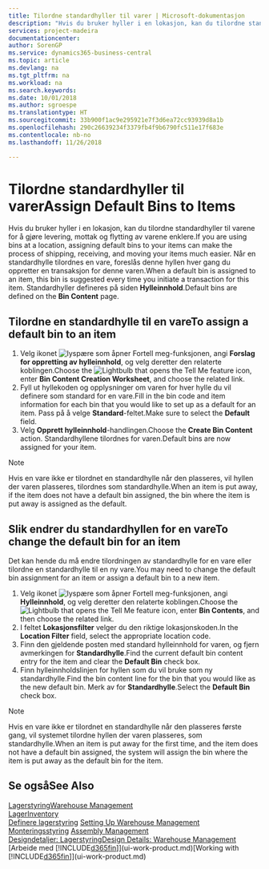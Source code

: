 ```yaml
---
title: Tilordne standardhyller til varer | Microsoft-dokumentasjon
description: "Hvis du bruker hyller i en lokasjon, kan du tilordne standardhyller til varene for å gjøre levering, mottak og flytting av varene enklere. Når en standardhylle tilordnes en vare, foreslås denne hyllen hver gang du oppretter en transaksjon for denne varen."
services: project-madeira
documentationcenter: 
author: SorenGP
ms.service: dynamics365-business-central
ms.topic: article
ms.devlang: na
ms.tgt_pltfrm: na
ms.workload: na
ms.search.keywords: 
ms.date: 10/01/2018
ms.author: sgroespe
ms.translationtype: HT
ms.sourcegitcommit: 33b900f1ac9e295921e7f3d6ea72cc93939d8a1b
ms.openlocfilehash: 290c26639234f3379fb4f9b6790fc511e17f683e
ms.contentlocale: nb-no
ms.lasthandoff: 11/26/2018

---
```

# <a name="assign-default-bins-to-items"></a><span data-ttu-id="09dea-104">Tilordne standardhyller til varer</span><span class="sxs-lookup"><span data-stu-id="09dea-104">Assign Default Bins to Items</span></span>
<span data-ttu-id="09dea-105">Hvis du bruker hyller i en lokasjon, kan du tilordne standardhyller til varene for å gjøre levering, mottak og flytting av varene enklere.</span><span class="sxs-lookup"><span data-stu-id="09dea-105">If you are using bins at a location, assigning default bins to your items can make the process of shipping, receiving, and moving your items much easier.</span></span> <span data-ttu-id="09dea-106">Når en standardhylle tilordnes en vare, foreslås denne hyllen hver gang du oppretter en transaksjon for denne varen.</span><span class="sxs-lookup"><span data-stu-id="09dea-106">When a default bin is assigned to an item, this bin is suggested every time you initiate a transaction for this item.</span></span> <span data-ttu-id="09dea-107">Standardhyller defineres på siden **Hylleinnhold**.</span><span class="sxs-lookup"><span data-stu-id="09dea-107">Default bins are defined on the **Bin Content** page.</span></span>  

## <a name="to-assign-a-default-bin-to-an-item"></a><span data-ttu-id="09dea-108">Tilordne en standardhylle til en vare</span><span class="sxs-lookup"><span data-stu-id="09dea-108">To assign a default bin to an item</span></span>
1.  <span data-ttu-id="09dea-109">Velg ikonet ![lyspære som åpner Fortell meg-funksjonen](media/ui-search/search_small.png "Fortell hva du vil gjøre"), angi **Forslag for oppretting av hylleinnhold**, og velg deretter den relaterte koblingen.</span><span class="sxs-lookup"><span data-stu-id="09dea-109">Choose the ![Lightbulb that opens the Tell Me feature](media/ui-search/search_small.png "Tell me what you want to do") icon, enter **Bin Content Creation Worksheet**, and choose the related link.</span></span>  
2.  <span data-ttu-id="09dea-110">Fyll ut hyllekoden og opplysninger om varen for hver hylle du vil definere som standard for en vare.</span><span class="sxs-lookup"><span data-stu-id="09dea-110">Fill in the bin code and item information for each bin that you would like to set up as a default for an item.</span></span> <span data-ttu-id="09dea-111">Pass på å velge **Standard**-feltet.</span><span class="sxs-lookup"><span data-stu-id="09dea-111">Make sure to select the **Default** field.</span></span>  
3.  <span data-ttu-id="09dea-112">Velg **Opprett hylleinnhold**-handlingen.</span><span class="sxs-lookup"><span data-stu-id="09dea-112">Choose the **Create Bin Content** action.</span></span> <span data-ttu-id="09dea-113">Standardhyllene tilordnes for varen.</span><span class="sxs-lookup"><span data-stu-id="09dea-113">Default bins are now assigned for your item.</span></span>  

> [!NOTE]  
>  <span data-ttu-id="09dea-114">Hvis en vare ikke er tilordnet en standardhylle når den plasseres, vil hyllen der varen plasseres, tilordnes som standardhylle.</span><span class="sxs-lookup"><span data-stu-id="09dea-114">When an item is put away, if the item does not have a default bin assigned, the bin where the item is put away is assigned as the default.</span></span>  

## <a name="to-change-the-default-bin-for-an-item"></a><span data-ttu-id="09dea-115">Slik endrer du standardhyllen for en vare</span><span class="sxs-lookup"><span data-stu-id="09dea-115">To change the default bin for an item</span></span>  
<span data-ttu-id="09dea-116">Det kan hende du må endre tilordningen av standardhylle for en vare eller tilordne en standardhylle til en ny vare.</span><span class="sxs-lookup"><span data-stu-id="09dea-116">You may need to change the default bin assignment for an item or assign a default bin to a new item.</span></span>    
1.  <span data-ttu-id="09dea-117">Velg ikonet ![lyspære som åpner Fortell meg-funksjonen](media/ui-search/search_small.png "Fortell hva du vil gjøre"), angi **Hylleinnhold**, og velg deretter den relaterte koblingen.</span><span class="sxs-lookup"><span data-stu-id="09dea-117">Choose the ![Lightbulb that opens the Tell Me feature](media/ui-search/search_small.png "Tell me what you want to do") icon, enter **Bin Contents**, and then choose the related link.</span></span>  
2.  <span data-ttu-id="09dea-118">I feltet **Lokasjonsfilter** velger du den riktige lokasjonskoden.</span><span class="sxs-lookup"><span data-stu-id="09dea-118">In the **Location Filter** field, select the appropriate location code.</span></span>  
3.  <span data-ttu-id="09dea-119">Finn den gjeldende posten med standard hylleinnhold for varen, og fjern avmerkingen for **Standardhylle**.</span><span class="sxs-lookup"><span data-stu-id="09dea-119">Find the current default bin content entry for the item and clear the **Default Bin** check box.</span></span>  
4.  <span data-ttu-id="09dea-120">Finn hylleinnholdslinjen for hyllen som du vil bruke som ny standardhylle.</span><span class="sxs-lookup"><span data-stu-id="09dea-120">Find the bin content line for the bin that you would like as the new default bin.</span></span> <span data-ttu-id="09dea-121">Merk av for **Standardhylle**.</span><span class="sxs-lookup"><span data-stu-id="09dea-121">Select the **Default Bin** check box.</span></span>  

> [!NOTE]  
>  <span data-ttu-id="09dea-122">Hvis en vare ikke er tilordnet en standardhylle når den plasseres første gang, vil systemet tilordne hyllen der varen plasseres, som standardhylle.</span><span class="sxs-lookup"><span data-stu-id="09dea-122">When an item is put away for the first time, and the item does not have a default bin assigned, the system will assign the bin where the item is put away as the default bin for the item.</span></span>  

## <a name="see-also"></a><span data-ttu-id="09dea-123">Se også</span><span class="sxs-lookup"><span data-stu-id="09dea-123">See Also</span></span>  
[<span data-ttu-id="09dea-124">Lagerstyring</span><span class="sxs-lookup"><span data-stu-id="09dea-124">Warehouse Management</span></span>](warehouse-manage-warehouse.md)  
[<span data-ttu-id="09dea-125">Lager</span><span class="sxs-lookup"><span data-stu-id="09dea-125">Inventory</span></span>](inventory-manage-inventory.md)  
<span data-ttu-id="09dea-126">[Definere lagerstyring](warehouse-setup-warehouse.md)   </span><span class="sxs-lookup"><span data-stu-id="09dea-126">[Setting Up Warehouse Management](warehouse-setup-warehouse.md)   </span></span>  
<span data-ttu-id="09dea-127">[Monteringsstyring](assembly-assemble-items.md)  </span><span class="sxs-lookup"><span data-stu-id="09dea-127">[Assembly Management](assembly-assemble-items.md)  </span></span>  
[<span data-ttu-id="09dea-128">Designdetaljer: Lagerstyring</span><span class="sxs-lookup"><span data-stu-id="09dea-128">Design Details: Warehouse Management</span></span>](design-details-warehouse-management.md)  
<span data-ttu-id="09dea-129">[Arbeide med [!INCLUDE[d365fin](includes/d365fin_md.md)]](ui-work-product.md)</span><span class="sxs-lookup"><span data-stu-id="09dea-129">[Working with [!INCLUDE[d365fin](includes/d365fin_md.md)]](ui-work-product.md)</span></span>

